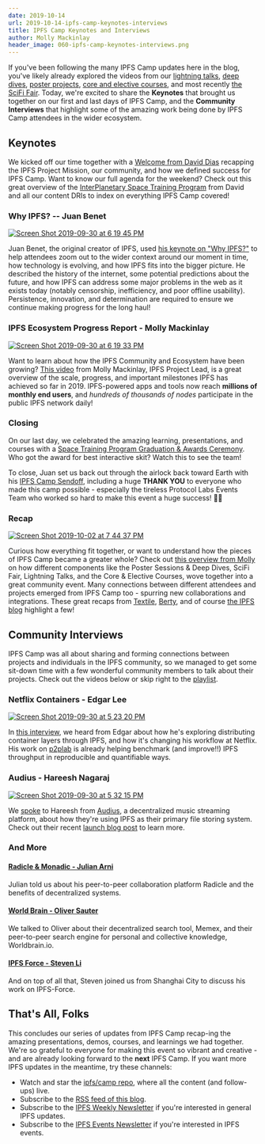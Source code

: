 ```yaml
---
date: 2019-10-14
url: 2019-10-14-ipfs-camp-keynotes-interviews
title: IPFS Camp Keynotes and Interviews
author: Molly Mackinlay
header_image: 060-ipfs-camp-keynotes-interviews.png
---
```


If you've been following the many IPFS Camp updates here in the blog, you've likely already explored the videos from our [lightning talks](https://github.com/ipfs/camp#%EF%B8%8F-lightning-talks), [deep dives](https://github.com/ipfs/camp#-deep-dives), [poster projects](https://github.com/ipfs/camp#-poster-projects), [core and elective courses](https://github.com/ipfs/camp#-core--elective-courses), and most recently [the SciFi Fair](https://github.com/ipfs/camp#-sci-fi-fair). Today, we're excited to share the **Keynotes** that brought us together on our first and last days of IPFS Camp, and the **Community Interviews** that highlight some of the amazing work being done by IPFS Camp attendees in the wider ecosystem.

## Keynotes

We kicked off our time together with a [Welcome from David Dias](https://www.youtube.com/watch?v=gUE5vhZoavQ&feature=youtu.be) recapping the IPFS Project Mission, our community, and how we defined success for IPFS Camp. Want to know our full agenda for the weekend? Check out this great overview of the [InterPlanetary Space Training Program](https://www.youtube.com/watch?v=AJvng8Z2W2I&feature=youtu.be) from David and all our content DRIs to index on everything IPFS Camp covered!

### Why IPFS? -- Juan Benet
[![Screen Shot 2019-09-30 at 6 19 45 PM](https://user-images.githubusercontent.com/618519/65927657-6e404b00-e3af-11e9-97f7-4ef38ed31de6.png)](https://www.youtube.com/watch?v=zE_WSLbqqvo&feature=youtu.be)

Juan Benet, the original creator of IPFS, used [his keynote on "Why IPFS?"](https://www.youtube.com/watch?v=zE_WSLbqqvo&feature=youtu.be) to help attendees zoom out to the wider context around our moment in time, how technology is evolving, and how IPFS fits into the bigger picture. He described the history of the internet, some potential predictions about the future, and how IPFS can address some major problems in the web as it exists today (notably censorship, inefficiency, and poor offline usability). Persistence, innovation, and determination are required to ensure we continue making progress for the long haul!

### IPFS Ecosystem Progress Report - Molly Mackinlay
[![Screen Shot 2019-09-30 at 6 19 33 PM](https://user-images.githubusercontent.com/618519/65927659-700a0e80-e3af-11e9-9282-5c405c4ace1c.png)](https://www.youtube.com/watch?v=jpQnQbfhuBc&feature=youtu.be)

Want to learn about how the IPFS Community and Ecosystem have been growing? [This video](https://www.youtube.com/watch?v=jpQnQbfhuBc&feature=youtu.be) from Molly Mackinlay, IPFS Project Lead, is a great overview of the scale, progress, and important milestones IPFS has achieved so far in 2019. IPFS-powered apps and tools now reach **millions of monthly end users**, and *hundreds of thousands of nodes* participate in the public IPFS network daily!

### Closing
On our last day, we celebrated the amazing learning, presentations, and courses with a [Space Training Program Graduation & Awards Ceremony](https://www.youtube.com/watch?v=INVQPepMMMU&feature=youtu.be). Who got the award for best interactive skit? Watch this to see the team!

To close, Juan set us back out through the airlock back toward Earth with his [IPFS Camp Sendoff](https://youtu.be/HDc7kEYHang), including a huge **THANK YOU** to everyone who made this camp possible - especially the tireless Protocol Labs Events Team who worked so hard to make this event a huge success! 🙏👏

### Recap
[![Screen Shot 2019-10-02 at 7 44 37 PM](https://user-images.githubusercontent.com/618519/66095633-163f4b00-e54d-11e9-9963-bd68c23742d6.png)](https://youtu.be/cQJXnJDbXv4)

Curious how everything fit together, or want to understand how the pieces of IPFS Camp became a greater whole? Check out [this overview from Molly](https://youtu.be/cQJXnJDbXv4) on how different components like the Poster Sessions & Deep Dives, SciFi Fair, Lightning Talks, and the Core & Elective Courses, wove together into a great community event. Many connections between different attendees and projects emerged from IPFS Camp too - spurring new collaborations and integrations. These great recaps from [Textile](https://medium.com/textileio/ipfs-camp-2019-the-highlights-and-takeaways-2b3cb4f42513), [Berty](https://berty.tech/blog/ipfs-camp/), and of course [the IPFS blog](https://blog.ipfs.io/2019-07-08-ipfs-camp-recap/) highlight a few!

## Community Interviews
IPFS Camp was all about sharing and forming connections between projects and individuals in the IPFS community, so we managed to get some sit-down time with a few wonderful community members to talk about their projects. Check out the videos below or skip right to the [playlist](https://www.youtube.com/playlist?list=PLuhRWgmPaHtTwwGv30nKdhr3GiIAnhbyE). 

### Netflix Containers - Edgar Lee

[![Screen Shot 2019-09-30 at 5 23 20 PM](https://user-images.githubusercontent.com/618519/65925910-890ec180-e3a7-11e9-8eb9-b632a4d3c146.png)](https://youtu.be/wNfk05D887M)

In [this interview](https://youtu.be/wNfk05D887M), we heard from Edgar about how he's exploring distributing container layers through IPFS, and how it's changing his workflow at Netflix. His work on [p2plab](https://github.com/Netflix/p2plab) is already helping benchmark (and improve!!) IPFS throughput in reproducible and quantifiable ways.

### Audius - Hareesh Nagaraj
[![Screen Shot 2019-09-30 at 5 32 15 PM](https://user-images.githubusercontent.com/618519/65926083-439ec400-e3a8-11e9-9b5b-c40f118e3258.png)](https://youtu.be/3pSV6ai6QUI) 

We [spoke](https://youtu.be/3pSV6ai6QUI) to Hareesh from [Audius](https://audius.co/), a decentralized music streaming platform, about how they're using IPFS as their primary file storing system. Check out their recent [launch blog post](https://techcrunch.com/2019/09/24/audius-music/) to learn more.

### And More

#### [Radicle & Monadic - Julian Arni](https://youtu.be/UCDHMKC8Seg) 
Julian told us about his peer-to-peer collaboration platform Radicle and the benefits of decentralized systems. 

#### [World Brain - Oliver Sauter](https://youtu.be/e1YfSa2_Drc) 
We talked to Oliver about their decentralized search tool, Memex, and their peer-to-peer search engine for personal and collective knowledge, Worldbrain.io. 

#### [IPFS Force - Steven Li](https://youtu.be/KsMqesFi4Ac) 
And on top of all that, Steven joined us from Shanghai City to discuss his work on IPFS-Force.


## That's All, Folks
This concludes our series of updates from IPFS Camp recap-ing the amazing presentations, demos, courses, and learnings we had together. We're so grateful to everyone for making this event so vibrant and creative - and are already looking forward to the **next** IPFS Camp. If you want more IPFS updates in the meantime, try these channels:

- Watch and star the [ipfs/camp repo](https://github.com/ipfs/camp/blob/master/README.md), where all the content (and follow-ups) live.
- Subscribe to the [RSS feed of this blog](https://blog.ipfs.io/index.xml).
- Subscribe to the [IPFS Weekly Newsletter](https://tinyletter.com/ipfsnewsletter) if you're interested in general IPFS updates.
- Subscribe to the [IPFS Events Newsletter](https://protocol.us20.list-manage.com/subscribe?u=62e1eb7f68461b5a2ab5c52e6&id=f3fed9af1d) if you're interested in IPFS events.
